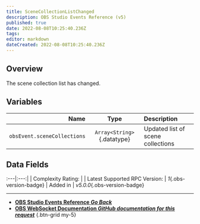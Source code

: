 ```yaml
---
title: SceneCollectionListChanged
description: OBS Studio Events Reference (v5)
published: true
date: 2022-08-08T10:25:40.236Z
tags: 
editor: markdown
dateCreated: 2022-08-08T10:25:40.236Z
---
```


## Overview
The scene collection list has changed.

## Variables
Name | Type | Description | 
----:|:----:|:------------|
`obsEvent.sceneCollections` | `Array<String>`{.datatype} | Updated list of scene collections

## Data Fields
:---|:---:|
| Complexity Rating: | <span class="stars stars--1"></span>
| Latest Supported RPC Version: | *1*{.obs-version-badge}
| Added in | *v5.0.0*{.obs-version-badge}

---

- [<i class="mdi mdi-chevron-left"></i>**OBS Studio Events Reference *Go Back***](/en/Broadcasters/OBS/Events)
- [<i class="mdi mdi-github"></i> **OBS WebSocket Documentation *GitHub documentation for this request***](https://github.com/obsproject/obs-websocket/blob/master/docs/generated/protocol.md#scenecollectionlistchanged)
{.btn-grid my-5}
